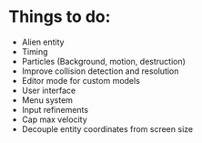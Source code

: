 # Things to do:
* Alien entity
* Timing
* Particles (Background, motion, destruction)
* Improve collision detection and resolution
* Editor mode for custom models
* User interface
* Menu system
* Input refinements
* Cap max velocity
* Decouple entity coordinates from screen size

